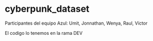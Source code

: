 # cyberpunk_dataset

Participantes del equipo Azul:
   Umit, Jonnathan, Wenya, Raul, Víctor
   
   El codigo lo tenemos en la rama DEV

